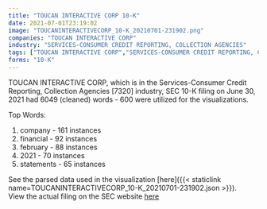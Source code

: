 ```yaml
---
title: "TOUCAN INTERACTIVE CORP 10-K"
date: 2021-07-01T23:19:02
image: "TOUCANINTERACTIVECORP_10-K_20210701-231902.png"
companies: "TOUCAN INTERACTIVE CORP"
industry: "SERVICES-CONSUMER CREDIT REPORTING, COLLECTION AGENCIES"
tags: ["TOUCAN INTERACTIVE CORP","SERVICES-CONSUMER CREDIT REPORTING, COLLECTION AGENCIES","06-30-2021","10-K"]
forms: "10-K"
---
```

TOUCAN INTERACTIVE CORP, which is in the Services-Consumer Credit Reporting, Collection Agencies [7320] industry, SEC 10-K filing on June 30, 2021 had 6049 (cleaned) words - 600 were utilized for the visualizations.

Top Words:
1. company - 161 instances
2. financial - 92 instances
3. february - 88 instances
4. 2021 - 70 instances
5. statements - 65 instances


See the parsed data used in the visualization [here]({{< staticlink name=TOUCANINTERACTIVECORP_10-K_20210701-231902.json >}}).  
View the actual filing on the SEC website [here](https://www.sec.gov/Archives/edgar/data/1602143/0001493152-21-015691.txt)